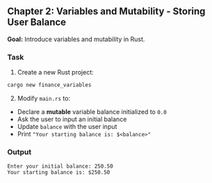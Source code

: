 ## Chapter 2: Variables and Mutability - Storing User Balance

**Goal:** Introduce variables and mutability in Rust.

### Task
1. Create a new Rust project:
```sh
cargo new finance_variables
```

2. Modify `main.rs` to:
* Declare a **mutable** variable balance initialized to `0.0`
* Ask the user to input an initial balance
* Update `balance` with the user input
* Print `"Your starting balance is: $<balance>"`

### Output
```
Enter your initial balance: 250.50
Your starting balance is: $250.50
```